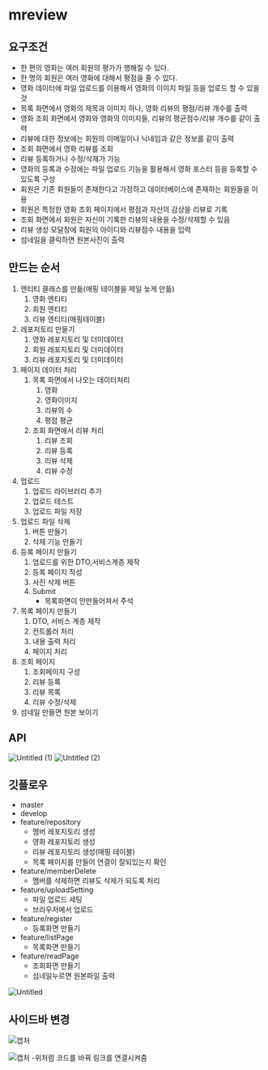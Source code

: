 # mreview

## 요구조건

- 한 편의 영화는 여러 회원의 평가가 행해질 수 있다.
- 한 명의 회원은 여러 영화에 대해서 평점을 줄 수 있다.
- 영화 데이터에 파일 업로드를 이용해서 영화의 이미지 파일 등을 업로드 할 수 있을것
- 목록 화면에서 영화의 제목과 이미지 하나, 영화 리뷰의 평점/리뷰 개수를 출력
- 영화 조회 화면에서 영화와 영화의 이미지들, 리뷰의 평균점수/리뷰 개수를 같이 출력
- 리뷰에 대한 정보에는 회원의 이메일이나 닉네임과 같은 정보를 같이 출력
- 조회 화면에서 영화 리뷰를 조회
- 리뷰 등록하거나 수정/삭제가 가능
- 영화의 등록과 수정에는 파일 업로드 기능을 활용해서 영화 포스터 등을 등록할 수 있도록 구성
- 회원은 기존 회원들이 존재한다고 가정하고 데이터베이스에 존재하는 회원들을 이용
- 회원은 특정한 영화 조회 페이지에서 평점과 자신의 감상을 리뷰로 기록
- 조회 화면에서 회원은 자신이 기록한 리뷰의 내용을 수정/삭제할 수 있음
- 리뷰 생성 모달창에 회원의 아이디와 리뷰점수 내용을 입력
- 섬네일을 클릭하면 원본사진이 출력

## 만드는 순서

1. 엔티티 클래스를 만듦(매핑 테이블을 제일 늦게 만듦)
    1. 영화 엔티티
    2. 회원 엔티티
    3. 리뷰 엔티티(매핑테이블)
2. 레포지토리 만들기
    1. 영화 레포지토리 및 더미데이터
    2. 회원 레포지토리 및 더미데이터
    3. 리뷰 레포지토리 및 더미데이터
3. 페이지 데이터 처리
    1. 목록 화면에서 나오는 데이터처리
        1. 영화
        2. 영화이미지
        3. 리뷰의 수
        4. 평점 평균
    2. 조회 화면에서 리뷰 처리
        1. 리뷰 조회
        2. 리뷰 등록
        3. 리뷰 삭제
        4. 리뷰 수정
4. 업로드
    1. 업로드 라이브러리 추가
    2. 업로드 테스트
    3. 업로드 파일 저장
5. 업로드 파일 삭제
    1. 버튼 만들기
    2. 삭제 기능 만들기
6. 등록 페이지 만들기
    1. 업로드를 위한 DTO,서비스계층 제작
    2. 등록 페이지 작성
    3. 사진 삭제 버튼
    4. Submit
        - 목록화면이 안만들어져서 주석
7. 목록 페이지 만들기
    1. DTO, 서비스 계층 제작
    2. 컨트롤러 처리
    3. 내용 출력 처리
    4. 페이지 처리
8. 조회 페이지
    1. 조회페이지 구성
    2. 리뷰 등록
    3. 리뷰 목록
    4. 리뷰 수정/삭제
9. 섬네일 만들면 원본 보이기

## API

![Untitled (1)](https://user-images.githubusercontent.com/97961558/183564163-718c57eb-9cb4-4449-8563-93587337b76c.png)
![Untitled (2)](https://user-images.githubusercontent.com/97961558/183564172-7f5c9cfb-1296-4ae4-bd43-b4101de9d08f.png)

## 깃플로우

- master
- develop
- feature/repository
    - 멤버 레포지토리 생성
    - 영화 레포지토리 생성
    - 리뷰 레포지토리 생성(매핑 테이블)
    - 목록 페이지를 만들어 연결이 잘되있는지 확인
- feature/memberDelete
    - 멤버를 삭제하면 리뷰도 삭제가 되도록 처리
- feature/uploadSetting
    - 파일 업로드 세팅
    - 브라우저에서 업로드
- feature/register
    - 등록화면 만들기
- feature/listPage
    - 목록화면 만들기
- feature/readPage
    - 조회화면 만들기
    - 섬네일누르면 원본파일 출력

![Untitled](https://user-images.githubusercontent.com/97961558/183564114-937f831b-0bf0-4839-b2a2-fc3ba4705420.png)

## 사이드바 변경
![캡처](https://user-images.githubusercontent.com/97961558/183622028-093a953f-9fcf-4818-88cb-e4fde92532a7.PNG)

![캡처](https://user-images.githubusercontent.com/97961558/183623029-d16b8f43-ce20-420b-b4e5-e64358749d3c.PNG)
-위처럼 코드를 바꿔 링크를 연결시켜줌

